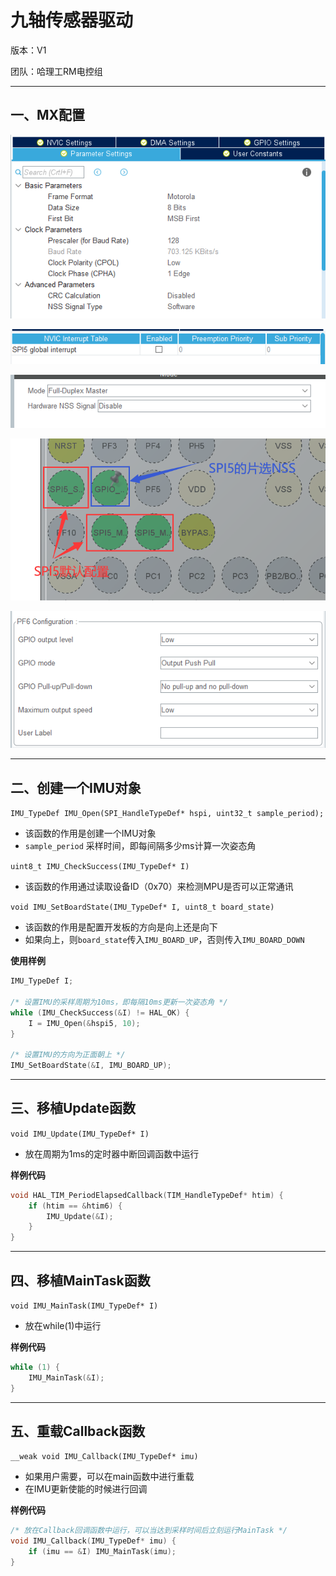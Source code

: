 # 九轴传感器驱动

版本：V1

团队：哈理工RM电控组

---

## 一、MX配置

![img1](https://github.com/RainFromCN/rm_aboard_driver/blob/master/IMU/img1.png)

![img2](https://github.com/RainFromCN/rm_aboard_driver/blob/master/IMU/img2.png)

![img3](https://github.com/RainFromCN/rm_aboard_driver/blob/master/IMU/img3.png)

![img4](https://github.com/RainFromCN/rm_aboard_driver/blob/master/IMU/img4.png)

![img5](https://github.com/RainFromCN/rm_aboard_driver/blob/master/IMU/img5.png)

---

## 二、创建一个IMU对象

`IMU_TypeDef IMU_Open(SPI_HandleTypeDef* hspi, uint32_t sample_period);`
- 该函数的作用是创建一个IMU对象
- `sample_period` 采样时间，即每间隔多少ms计算一次姿态角

`uint8_t IMU_CheckSuccess(IMU_TypeDef* I)`
- 该函数的作用通过读取设备ID（0x70）来检测MPU是否可以正常通讯

`void IMU_SetBoardState(IMU_TypeDef* I, uint8_t board_state)`
- 该函数的作用是配置开发板的方向是向上还是向下
- 如果向上，则`board_state`传入`IMU_BOARD_UP`，否则传入`IMU_BOARD_DOWN`

**使用样例**
```c
IMU_TypeDef I;

/* 设置IMU的采样周期为10ms，即每隔10ms更新一次姿态角 */
while (IMU_CheckSuccess(&I) != HAL_OK) {
    I = IMU_Open(&hspi5, 10);
}

/* 设置IMU的方向为正面朝上 */
IMU_SetBoardState(&I, IMU_BOARD_UP);
```

---

## 三、移植Update函数

`void IMU_Update(IMU_TypeDef* I)`
- 放在周期为1ms的定时器中断回调函数中运行

**样例代码**
```c
void HAL_TIM_PeriodElapsedCallback(TIM_HandleTypeDef* htim) {
    if (htim == &htim6) {
        IMU_Update(&I);
    }
}
```

---

## 四、移植MainTask函数

`void IMU_MainTask(IMU_TypeDef* I)`
- 放在while(1)中运行

**样例代码**
```c
while (1) {
    IMU_MainTask(&I);
}
```

---

## 五、重载Callback函数

`__weak void IMU_Callback(IMU_TypeDef* imu)`
- 如果用户需要，可以在main函数中进行重载
- 在IMU更新使能的时候进行回调

**样例代码**
```c
/* 放在Callback回调函数中运行，可以当达到采样时间后立刻运行MainTask */
void IMU_Callback(IMU_TypeDef* imu) {
    if (imu == &I) IMU_MainTask(imu);
}
```
